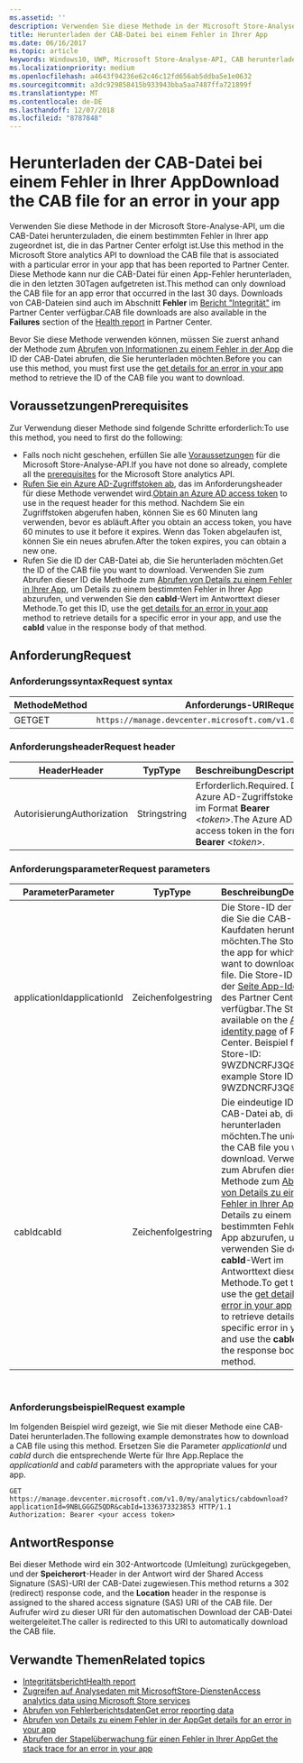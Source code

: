 ```yaml
---
ms.assetid: ''
description: Verwenden Sie diese Methode in der Microsoft Store-Analyse-API, um die CAB-Datei für einen Fehler in der App herunterzuladen.
title: Herunterladen der CAB-Datei bei einem Fehler in Ihrer App
ms.date: 06/16/2017
ms.topic: article
keywords: Windows10, UWP, Microsoft Store-Analyse-API, CAB herunterladen
ms.localizationpriority: medium
ms.openlocfilehash: a4643f94236e62c46c12fd656ab5ddba5e1e0632
ms.sourcegitcommit: a3dc929858415b933943bba5aa7487ffa721899f
ms.translationtype: MT
ms.contentlocale: de-DE
ms.lasthandoff: 12/07/2018
ms.locfileid: "8787848"
---
```

# <a name="download-the-cab-file-for-an-error-in-your-app"></a><span data-ttu-id="029b2-104">Herunterladen der CAB-Datei bei einem Fehler in Ihrer App</span><span class="sxs-lookup"><span data-stu-id="029b2-104">Download the CAB file for an error in your app</span></span>

<span data-ttu-id="029b2-105">Verwenden Sie diese Methode in der Microsoft Store-Analyse-API, um die CAB-Datei herunterzuladen, die einem bestimmten Fehler in Ihrer app zugeordnet ist, die in das Partner Center erfolgt ist.</span><span class="sxs-lookup"><span data-stu-id="029b2-105">Use this method in the Microsoft Store analytics API to download the CAB file that is associated with a particular error in your app that has been reported to Partner Center.</span></span> <span data-ttu-id="029b2-106">Diese Methode kann nur die CAB-Datei für einen App-Fehler herunterladen, die in den letzten 30Tagen aufgetreten ist.</span><span class="sxs-lookup"><span data-stu-id="029b2-106">This method can only download the CAB file for an app error that occurred in the last 30 days.</span></span> <span data-ttu-id="029b2-107">Downloads von CAB-Dateien sind auch im Abschnitt **Fehler** im [Bericht "Integrität"](../publish/health-report.md) im Partner Center verfügbar.</span><span class="sxs-lookup"><span data-stu-id="029b2-107">CAB file downloads are also available in the **Failures** section of the [Health report](../publish/health-report.md) in Partner Center.</span></span>

<span data-ttu-id="029b2-108">Bevor Sie diese Methode verwenden können, müssen Sie zuerst anhand der Methode zum [Abrufen von Informationen zu einem Fehler in der App](get-details-for-an-error-in-your-app.md) die ID der CAB-Datei abrufen, die Sie herunterladen möchten.</span><span class="sxs-lookup"><span data-stu-id="029b2-108">Before you can use this method, you must first use the [get details for an error in your app](get-details-for-an-error-in-your-app.md) method to retrieve the ID of the CAB file you want to download.</span></span>

## <a name="prerequisites"></a><span data-ttu-id="029b2-109">Voraussetzungen</span><span class="sxs-lookup"><span data-stu-id="029b2-109">Prerequisites</span></span>


<span data-ttu-id="029b2-110">Zur Verwendung dieser Methode sind folgende Schritte erforderlich:</span><span class="sxs-lookup"><span data-stu-id="029b2-110">To use this method, you need to first do the following:</span></span>

* <span data-ttu-id="029b2-111">Falls noch nicht geschehen, erfüllen Sie alle [Voraussetzungen](access-analytics-data-using-windows-store-services.md#prerequisites) für die Microsoft Store-Analyse-API.</span><span class="sxs-lookup"><span data-stu-id="029b2-111">If you have not done so already, complete all the [prerequisites](access-analytics-data-using-windows-store-services.md#prerequisites) for the Microsoft Store analytics API.</span></span>
* <span data-ttu-id="029b2-112">[Rufen Sie ein Azure AD-Zugriffstoken ab](access-analytics-data-using-windows-store-services.md#obtain-an-azure-ad-access-token), das im Anforderungsheader für diese Methode verwendet wird.</span><span class="sxs-lookup"><span data-stu-id="029b2-112">[Obtain an Azure AD access token](access-analytics-data-using-windows-store-services.md#obtain-an-azure-ad-access-token) to use in the request header for this method.</span></span> <span data-ttu-id="029b2-113">Nachdem Sie ein Zugriffstoken abgerufen haben, können Sie es 60 Minuten lang verwenden, bevor es abläuft.</span><span class="sxs-lookup"><span data-stu-id="029b2-113">After you obtain an access token, you have 60 minutes to use it before it expires.</span></span> <span data-ttu-id="029b2-114">Wenn das Token abgelaufen ist, können Sie ein neues abrufen.</span><span class="sxs-lookup"><span data-stu-id="029b2-114">After the token expires, you can obtain a new one.</span></span>
* <span data-ttu-id="029b2-115">Rufen Sie die ID der CAB-Datei ab, die Sie herunterladen möchten.</span><span class="sxs-lookup"><span data-stu-id="029b2-115">Get the ID of the CAB file you want to download.</span></span> <span data-ttu-id="029b2-116">Verwenden Sie zum Abrufen dieser ID die Methode zum [Abrufen von Details zu einem Fehler in Ihrer App](get-details-for-an-error-in-your-app.md), um Details zu einem bestimmten Fehler in Ihrer App abzurufen, und verwenden Sie den **cabId**-Wert im Antworttext dieser Methode.</span><span class="sxs-lookup"><span data-stu-id="029b2-116">To get this ID, use the [get details for an error in your app](get-details-for-an-error-in-your-app.md) method to retrieve details for a specific error in your app, and use the **cabId** value in the response body of that method.</span></span>

## <a name="request"></a><span data-ttu-id="029b2-117">Anforderung</span><span class="sxs-lookup"><span data-stu-id="029b2-117">Request</span></span>


### <a name="request-syntax"></a><span data-ttu-id="029b2-118">Anforderungssyntax</span><span class="sxs-lookup"><span data-stu-id="029b2-118">Request syntax</span></span>

| <span data-ttu-id="029b2-119">Methode</span><span class="sxs-lookup"><span data-stu-id="029b2-119">Method</span></span> | <span data-ttu-id="029b2-120">Anforderungs-URI</span><span class="sxs-lookup"><span data-stu-id="029b2-120">Request URI</span></span>                                                          |
|--------|----------------------------------------------------------------------|
| <span data-ttu-id="029b2-121">GET</span><span class="sxs-lookup"><span data-stu-id="029b2-121">GET</span></span>    | ```https://manage.devcenter.microsoft.com/v1.0/my/analytics/cabdownload``` |


### <a name="request-header"></a><span data-ttu-id="029b2-122">Anforderungsheader</span><span class="sxs-lookup"><span data-stu-id="029b2-122">Request header</span></span>

| <span data-ttu-id="029b2-123">Header</span><span class="sxs-lookup"><span data-stu-id="029b2-123">Header</span></span>        | <span data-ttu-id="029b2-124">Typ</span><span class="sxs-lookup"><span data-stu-id="029b2-124">Type</span></span>   | <span data-ttu-id="029b2-125">Beschreibung</span><span class="sxs-lookup"><span data-stu-id="029b2-125">Description</span></span>                                                                 |
|---------------|--------|-----------------------------------------------------------------------------|
| <span data-ttu-id="029b2-126">Autorisierung</span><span class="sxs-lookup"><span data-stu-id="029b2-126">Authorization</span></span> | <span data-ttu-id="029b2-127">String</span><span class="sxs-lookup"><span data-stu-id="029b2-127">string</span></span> | <span data-ttu-id="029b2-128">Erforderlich.</span><span class="sxs-lookup"><span data-stu-id="029b2-128">Required.</span></span> <span data-ttu-id="029b2-129">Das Azure AD-Zugriffstoken im Format **Bearer** &lt;*token*&gt;.</span><span class="sxs-lookup"><span data-stu-id="029b2-129">The Azure AD access token in the form **Bearer** &lt;*token*&gt;.</span></span> |


### <a name="request-parameters"></a><span data-ttu-id="029b2-130">Anforderungsparameter</span><span class="sxs-lookup"><span data-stu-id="029b2-130">Request parameters</span></span>

| <span data-ttu-id="029b2-131">Parameter</span><span class="sxs-lookup"><span data-stu-id="029b2-131">Parameter</span></span>        | <span data-ttu-id="029b2-132">Typ</span><span class="sxs-lookup"><span data-stu-id="029b2-132">Type</span></span>   |  <span data-ttu-id="029b2-133">Beschreibung</span><span class="sxs-lookup"><span data-stu-id="029b2-133">Description</span></span>      |  <span data-ttu-id="029b2-134">Erforderlich</span><span class="sxs-lookup"><span data-stu-id="029b2-134">Required</span></span>  |
|---------------|--------|---------------|------|
| <span data-ttu-id="029b2-135">applicationId</span><span class="sxs-lookup"><span data-stu-id="029b2-135">applicationId</span></span> | <span data-ttu-id="029b2-136">Zeichenfolge</span><span class="sxs-lookup"><span data-stu-id="029b2-136">string</span></span> | <span data-ttu-id="029b2-137">Die Store-ID der App, für die Sie die CAB-Kaufdaten herunterladen möchten.</span><span class="sxs-lookup"><span data-stu-id="029b2-137">The Store ID of the app for which you want to download a CAB file.</span></span> <span data-ttu-id="029b2-138">Die Store-ID ist auf der [Seite App-Identität](../publish/view-app-identity-details.md) des Partner Center verfügbar.</span><span class="sxs-lookup"><span data-stu-id="029b2-138">The Store ID is available on the [App identity page](../publish/view-app-identity-details.md) of Partner Center.</span></span> <span data-ttu-id="029b2-139">Beispiel für eine Store-ID: 9WZDNCRFJ3Q8.</span><span class="sxs-lookup"><span data-stu-id="029b2-139">An example Store ID is 9WZDNCRFJ3Q8.</span></span> |  <span data-ttu-id="029b2-140">Ja</span><span class="sxs-lookup"><span data-stu-id="029b2-140">Yes</span></span>  |
| <span data-ttu-id="029b2-141">cabId</span><span class="sxs-lookup"><span data-stu-id="029b2-141">cabId</span></span> | <span data-ttu-id="029b2-142">Zeichenfolge</span><span class="sxs-lookup"><span data-stu-id="029b2-142">string</span></span> | <span data-ttu-id="029b2-143">Die eindeutige ID der CAB-Datei ab, die Sie herunterladen möchten.</span><span class="sxs-lookup"><span data-stu-id="029b2-143">The unique ID of the CAB file you want to download.</span></span> <span data-ttu-id="029b2-144">Verwenden Sie zum Abrufen dieser ID die Methode zum [Abrufen von Details zu einem Fehler in Ihrer App](get-details-for-an-error-in-your-app.md), um Details zu einem bestimmten Fehler in Ihrer App abzurufen, und verwenden Sie den **cabId**-Wert im Antworttext dieser Methode.</span><span class="sxs-lookup"><span data-stu-id="029b2-144">To get this ID, use the [get details for an error in your app](get-details-for-an-error-in-your-app.md) method to retrieve details for a specific error in your app, and use the **cabId** value in the response body of that method.</span></span> |  <span data-ttu-id="029b2-145">Ja</span><span class="sxs-lookup"><span data-stu-id="029b2-145">Yes</span></span>  |

 
### <a name="request-example"></a><span data-ttu-id="029b2-146">Anforderungsbeispiel</span><span class="sxs-lookup"><span data-stu-id="029b2-146">Request example</span></span>

<span data-ttu-id="029b2-147">Im folgenden Beispiel wird gezeigt, wie Sie mit dieser Methode eine CAB-Datei herunterladen.</span><span class="sxs-lookup"><span data-stu-id="029b2-147">The following example demonstrates how to download a CAB file using this method.</span></span> <span data-ttu-id="029b2-148">Ersetzen Sie die Parameter *applicationId* und *cabId* durch die entsprechende Werte für Ihre App.</span><span class="sxs-lookup"><span data-stu-id="029b2-148">Replace the *applicationId* and *cabId* parameters with the appropriate values for your app.</span></span>

```syntax
GET https://manage.devcenter.microsoft.com/v1.0/my/analytics/cabdownload?applicationId=9NBLGGGZ5QDR&cabId=1336373323853 HTTP/1.1
Authorization: Bearer <your access token>
```

## <a name="response"></a><span data-ttu-id="029b2-149">Antwort</span><span class="sxs-lookup"><span data-stu-id="029b2-149">Response</span></span>

<span data-ttu-id="029b2-150">Bei dieser Methode wird ein 302-Antwortcode (Umleitung) zurückgegeben, und der **Speicherort**-Header in der Antwort wird der Shared Access Signature (SAS)-URI der CAB-Datei zugewiesen.</span><span class="sxs-lookup"><span data-stu-id="029b2-150">This method returns a 302 (redirect) response code, and the **Location** header in the response is assigned to the shared access signature (SAS) URI of the CAB file.</span></span> <span data-ttu-id="029b2-151">Der Aufrufer wird zu dieser URI für den automatischen Download der CAB-Datei weitergeleitet.</span><span class="sxs-lookup"><span data-stu-id="029b2-151">The caller is redirected to this URI to automatically download the CAB file.</span></span>

## <a name="related-topics"></a><span data-ttu-id="029b2-152">Verwandte Themen</span><span class="sxs-lookup"><span data-stu-id="029b2-152">Related topics</span></span>

* [<span data-ttu-id="029b2-153">Integritätsbericht</span><span class="sxs-lookup"><span data-stu-id="029b2-153">Health report</span></span>](../publish/health-report.md)
* [<span data-ttu-id="029b2-154">Zugreifen auf Analysedaten mit MicrosoftStore-Diensten</span><span class="sxs-lookup"><span data-stu-id="029b2-154">Access analytics data using Microsoft Store services</span></span>](access-analytics-data-using-windows-store-services.md)
* [<span data-ttu-id="029b2-155">Abrufen von Fehlerberichtsdaten</span><span class="sxs-lookup"><span data-stu-id="029b2-155">Get error reporting data</span></span>](get-error-reporting-data.md)
* [<span data-ttu-id="029b2-156">Abrufen von Details zu einem Fehler in der App</span><span class="sxs-lookup"><span data-stu-id="029b2-156">Get details for an error in your app</span></span>](get-details-for-an-error-in-your-app.md)
* [<span data-ttu-id="029b2-157">Abrufen der Stapelüberwachung für einen Fehler in Ihrer App</span><span class="sxs-lookup"><span data-stu-id="029b2-157">Get the stack trace for an error in your app</span></span>](get-the-stack-trace-for-an-error-in-your-app.md)
